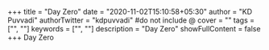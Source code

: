 +++
title = "Day Zero"
date = "2020-11-02T15:10:58+05:30"
author = "KD Puvvadi"
authorTwitter = "kdpuvvadi" #do not include @
cover = ""
tags = ["", ""]
keywords = ["", ""]
description = "Day Zero"
showFullContent = false
+++
Day Zero